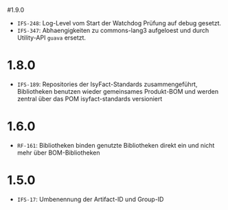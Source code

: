 #1.9.0
- `IFS-248`: Log-Level vom Start der Watchdog Prüfung auf debug gesetzt.
- `IFS-347`: Abhaengigkeiten zu commons-lang3 aufgeloest und durch Utility-API `guava` ersetzt.

# 1.8.0
- `IFS-189`: Repositories der IsyFact-Standards zusammengeführt, Bibliotheken benutzen wieder gemeinsames Produkt-BOM und werden zentral über das POM isyfact-standards versioniert

# 1.6.0
- `RF-161`: Bibliotheken binden genutzte Bibliotheken direkt ein und nicht mehr über BOM-Bibliotheken

# 1.5.0
- `IFS-17`: Umbenennung der Artifact-ID und Group-ID
